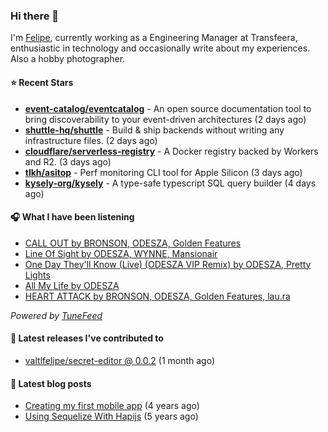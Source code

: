 ### Hi there 👋

I'm [Felipe](https://felipevm.com), currently working as a Engineering Manager at Transfeera, enthusiastic in technology and occasionally write about my experiences. Also a hobby photographer.

#### ⭐ Recent Stars
- **[event-catalog/eventcatalog](https://github.com/event-catalog/eventcatalog)** - An open source documentation tool to bring discoverability to your event-driven architectures  (2 days ago)
- **[shuttle-hq/shuttle](https://github.com/shuttle-hq/shuttle)** - Build &amp; ship backends without writing any infrastructure files. (2 days ago)
- **[cloudflare/serverless-registry](https://github.com/cloudflare/serverless-registry)** - A Docker registry backed by Workers and R2. (3 days ago)
- **[tlkh/asitop](https://github.com/tlkh/asitop)** - Perf monitoring CLI tool for Apple Silicon (3 days ago)
- **[kysely-org/kysely](https://github.com/kysely-org/kysely)** - A type-safe typescript SQL query builder (4 days ago)

#### 🎧 What I have been listening
- [CALL OUT by BRONSON, ODESZA, Golden Features](https://open.spotify.com/track/4WIAD59mZw4c4j36fjTvFo)
- [Line Of Sight by ODESZA, WYNNE, Mansionair](https://open.spotify.com/track/2WWfjbHALIb3e7FMcj9mr4)
- [One Day They&#39;ll Know (Live) (ODESZA VIP Remix) by ODESZA, Pretty Lights](https://open.spotify.com/track/3mqmlOkyeU3hP1rERf6tjv)
- [All My Life by ODESZA](https://open.spotify.com/track/6txjv1bYloEaQ65SainV1Y)
- [HEART ATTACK by BRONSON, ODESZA, Golden Features, lau.ra](https://open.spotify.com/track/4F8wogXmIgCXEsi1FK0gH4)

_Powered by [TuneFeed](https://tunefeed.app?ref=valtlfelipe-gh-profile)_ 

#### 🚀 Latest releases I've contributed to


- [valtlfelipe/secret-editor @ 0.0.2](https://github.com/valtlfelipe/secret-editor/releases/tag/0.0.2) (1 month ago)

#### 📄 Latest blog posts
- [Creating my first mobile app](https://felipevm.com/posts/creating-my-first-mobile-app/) (4 years ago)
- [Using Sequelize With Hapijs](https://felipevm.com/posts/using-sequelize-with-hapijs/) (5 years ago)
